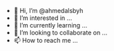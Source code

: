 - 👋 Hi, I’m @ahmedalsbyh
- 👀 I’m interested in ...
- 🌱 I’m currently learning ...
- 💞️ I’m looking to collaborate on ...
- 📫 How to reach me ...

<!---
ahmedalsbyh/ahmedalsbyh is a ✨ special ✨ repository because its `README.md` (this file) appears on your GitHub profile.
You can click the Preview link to take a look at your changes.
--->
